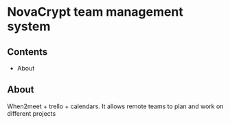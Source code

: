 # NovaCrypt team management system

## Contents
  - About
## About

When2meet + trello + calendars. It allows remote teams to plan and work on different projects
